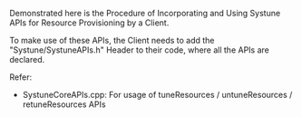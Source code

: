 Demonstrated here is the Procedure of Incorporating and Using Systune APIs for Resource Provisioning by a Client.

To make use of these APIs, the Client needs to add the "Systune/SystuneAPIs.h" Header to their code, where all the APIs are declared.

Refer:
- SystuneCoreAPIs.cpp: For usage of tuneResources / untuneResources / retuneResources APIs
